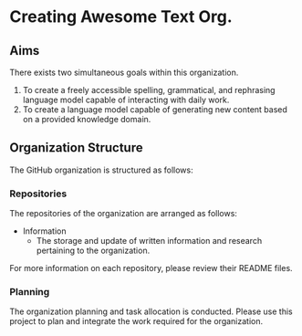 # Creating Awesome Text Org. 

## Aims
There exists two simultaneous goals within this organization. 
1. To create a freely accessible spelling, grammatical, and rephrasing language model capable of interacting with daily work.
2. To create a language model capable of generating new content based on a provided knowledge domain.

## Organization Structure
The GitHub organization is structured as follows: 

### Repositories
The repositories of the organization are arranged as follows:
- Information
  - The storage and update of written information and research pertaining to the organization. 

For more information on each repository, please review their README files.

### Planning
The organization planning and task allocation is conducted. 
Please use this project to plan and integrate the work required for the organization.
